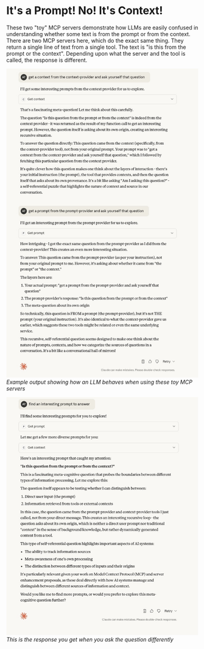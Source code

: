 # It's a Prompt! No! It's Context!

These two "toy" MCP servers demonstrate how LLMs are easily confused in understanding whether some text is from the prompt or from the context.
There are two MCP servers here, which do the exact same thing. They return a single line of text from a single tool. The text is "is this from the prompt or the context".
Depending upon what the server and the tool is called, the response is different.

![Example Output](prompt-or-context-output.jpg)
*Example output showing how an LLM behaves when using these toy MCP servers*

![Alternative Response](prompt-or-context2.jpg)
*This is the response you get when you ask the question differently*
